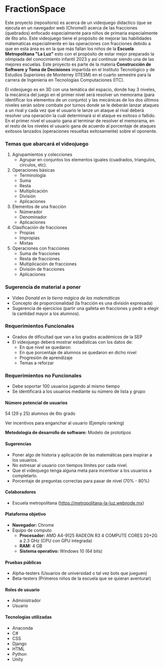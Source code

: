 # FractionSpace
Este proyecto (repositorio) es acerca de un videojuego didactico (que se ejecuta en un navegador web (Chrome)) acerca de las fracciones (quebrados) enfocado especialmente para niños de primaria especialmente de 6to año. Este videojuego tiene el propósito de mejorar las habilidades mátematicas especialmente en las operaciones con fracciones debido a que en esta área es en la que más fallan los niños de la **Escuela Metropolitana "La Luz"** esto con el propósito de estar mejor preparado la olimpiada del conocimiento infantil 2023 y así continuar siendo una de las mejores escuelas. Este proyecto es parte de la materia **Construcción de Software y Toma de Decisiones** impartida en el Instituto Tecnológico y de Estudios Superiores de Monterrey (ITESM) en el cuarto semestre para la carrera de Ingenieria en Tecnologías Computaciones (ITC).

El videojuego es en 3D con una temática del espacio, donde hay 3 niveles, la mecánica del juego en el primer nivel será resolver un memorama (para identificar los elementos de un conjunto) y las mecánicas de los dos últimos niveles serán sobre combate por turnos donde se le deberán lanzar ataques a un rival y cada vez que el usuario le lanze un ataque al rival deberá resolver una operación la cuál determinará si el ataque es exitoso o fallido. En el primer nivel el usuario gana al terminar de resolver el memorama, en el resto de los niveles el usuario gana de acuerdo al porcentaje de ataques exitosos lanzados (operaciones resueltas exitosamente) sobre el oponente.  

### Temas que abarcará el videojuego
1. Agrupamientos y colecciones
	- Agrupar en conjuntos los elementos iguales (cuadrados, triangulos, circulos, etc).
2. Operaciones básicas
	- Terminología
	- Suma 
	- Resta
	- Multiplicación
	- División
	- Aplicaciones
3. Elementos de una fracción
	- Númerador
	- Denominador
	- Aplicaciones
4. Clasificación de fracciones
	- Propias 
	- Impropias
	- Mixtas
5. Operaciones con fracciones
	- Suma de fracciones  
	- Resta de fracciones
	- Multiplicación de fracciones 
	- División de fracciones
	- Aplicaciones

### Sugerencia de material a poner
- Video *Donald en la tierra mágica de las matemáticas*
- Concepto de proporcionalidad (la fracción es una división expresada)
- Sugerencia de ejercicios (partir una galleta en fracciones y pedir a elegir la cantidad mayor a los alumnos). 


### Requerimientos Funcionales
- Grados de dificultad que van a los grados académicos de la SEP
- El videojuego deberá mostrar estadísticas con los datos de:
	- En que nivel se quedaron
	- En que porcentaje de alumnos se quedaron en dicho nivel
	- Progresión de aprendizaje 
	- Temas a reforzar

### Requerimientos no Funcionales
- Debe soportar 100 usuarios jugando al mismo tiempo 
- Se identificará a los usuarios mediante su número de lista y grupo 


#### Número potencial de usuarios
54 (29 y 25) alumnos de 6to grado

Ver incentivos para enganchar al usuario (Ejemplo ranking)

**Metodología de desarrollo de software:** Modelo de prototipos

#### Sugerencias
- Poner algo de historia y aplicación de las matemáticas para inspirar a los usuarios.
- No estresar al usuario con tiempos límites por cada nivel.
- Que el videojuego tenga alguna meta para incentivar a los usuarios a completarlo.
- Porcentaje de preguntas correctas para pasar de nivel (70% - 80%)

#### Colaboradores
- Escuela metropolitana (https://metropolitana-la-luz.webnode.mx)

#### Plataforma objetivo 
- **Navegador:** Chrome 
- Equipo de computo
	- **Procesador:** AMD A4-9125 RADEON R3 4 COMPUTE CORES 20+2G a 2.3 GHz (CPU con GPU integrada)
	- **RAM:** 4 GB 
	- **Sistema operativo:** Windows 10 (64 bits)

#### Pruebas públicas 
- Alpha-testers (Usuarios de universidad o tal vez bots que jueguen)
- Beta-testers (Primeros niños de la escuela que se quieran aventurar)

#### Roles de usuario 
- Administrador
- Usuario

#### Tecnologías utilizadas
- Anaconda
- C#
- CSS
- Django 
- HTML
- Python 
- Unity
